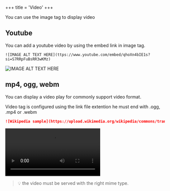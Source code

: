+++
title = 'Video'
+++


You can use the image tag to display video

## Youtube

You can add a youtube video by using the embed link in image tag.

```no-highlight
![IMAGE ALT TEXT HERE](ttps://www.youtube.com/embed/qhoXn4bIE1s?si=S7RRpFuBsRR3wKMz)
```
![IMAGE ALT TEXT HERE](https://www.youtube.com/embed/qhoXn4bIE1s?si=S7RRpFuBsRR3wKMz)

## mp4, ogg, webm

You can display a video play for commonly support video format.

Video tag is configured using the link file extention he must end with .ogg, .mp4 or .webm  

```markdown
![Wikipedia sample](https://upload.wikimedia.org/wikipedia/commons/transcoded/8/87/Schlossbergbahn.webm/Schlossbergbahn.webm.720p.vp9.webm)
```

![Wikipedia sample](https://upload.wikimedia.org/wikipedia/commons/transcoded/8/87/Schlossbergbahn.webm/Schlossbergbahn.webm.720p.vp9.webm)

> 💡 the video must be served with the right mime type.